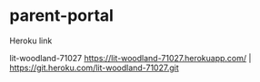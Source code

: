 # parent-portal

Heroku link

lit-woodland-71027
https://lit-woodland-71027.herokuapp.com/ | https://git.heroku.com/lit-woodland-71027.git